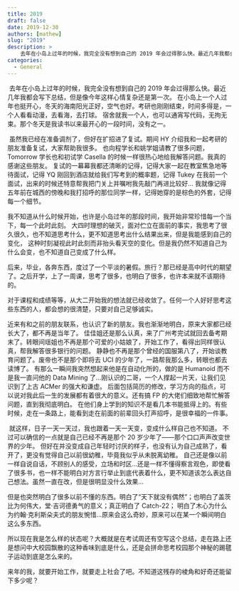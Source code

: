 ```yaml
---
title: 2019
draft: false
date: 2019-12-30
authors: [mathew]
slug: "2019"
description: >
    去年在小岛上过年的时候，我完全没有想到自己的 2019 年会过得那么快。最近几年我都会写下总结，但是像今年这样心情复杂还是第一次。
categories:
  - General
---
```



​	去年在小岛上过年的时候，我完全没有想到自己的 2019 年会过得那么快。最近几年我都会写下总结，但是像今年这样心情复杂还是第一次。
 	在小岛上一个人过年也挺开心，冬天的海南阳光正好，空气也好。考研也刚刚结束，时间多得是，一个人看看动漫，去看海，去打球。
 	宿舍就我一个人，也可以通宵写代码，无拘无束。那个冬天是我读书以来最开心的一段时间，没有之一。

<!-- more -->


​	虽然我已经在准备调剂了，但好在扩招进了复试。期间 HY 介绍我和一起考研的朋友准备复试，大家帮助我很多。
    也向程学长和姚学姐请教了很多问题，Tomorrow 学长也和初试学 Casella 的时候一样很热心地给我解答问题。我真的感谢这些朋友。
    复试的一幕幕我都还清晰的记得，记得大家一起在教室焦急地等待面试，记得 YQ 刚回到酒店就给我们写考到的概率题，记得 Tukey 在我前一个面试，出来的时候还特意帮我把门关上并嘱咐我先敲门再进比较好...
    我就像记得五年前在城西的傍晚和我打招呼的那位同学一样，记得她穿的是棕色的外套，记得每一个细节。

​	我不知道从什么时候开始，也许是小岛过年的那段时间，我开始非常珍惜每一个当下，每一个此时此刻。
    大四时理想的破灭，面对伫立在面前的事实，我思考了很久很久，也不知道思考什么，更不知道思考出什么结果出来，但是我能感到自己的变化，
    这种时刻凝视此时此刻而非抬头看天空的变化。但是我仍然不知道自己为什么会变，也不知道自己变成了什么样。

​	后来，毕业，各奔东西，度过了一个平淡的暑假。旅行？那已经是高中时代的期望了。之后开学，上了一周课，思考了很多，也明白了很多，也许本来就不该期待的。

​	对于课程和成绩等等，从大二开始我的想法就已经收敛了。任何一个人好好思考这些东西的人，都会想的很清楚，只要对自己足够诚实。

​	近来有和之前的朋友联系，也认识了新的朋友。我也渐渐地明白，原来大家都已经长大了，都不再是当年了。
    佳佳姐还是那么认真，来了广州考完试就回去备考期末了。转眼间瑶姐也不再是那个可爱的小姑娘了，开始工作了，看得出同样很认真，帮我解答很多银行的问题。
    静静也不再是那个曾经的国服第八了，开始谈教育问题了。废帝也不是那个即将去 UCI 的少年了，一路帮我那么多，转眼也都去读博了。
    有那么一瞬间我突然想起来他是在自动化所的，做的是 Humanoid 而不是我一直问他的 Data Mining 了...刚认识的二哥，一个人撑起一片天，让我们见识到了上古 ACMer 的强大和谦虚。
    后面包括简历的修改，学习方向的指点，可以说对我此后一生的发展都有着很大的意义。还有搞 FP 的大佬们细致地帮忙解答问题，直到我彻底明白。
    在他们身上学到的知识不是看几本书能抵得上的。有些时候，走在一条路上，能看到走在前面的前辈回头打声招呼，是很幸福的一件事。

​	就这样，日子一天一天过，我也跟着一天一天变，变成什么样自己也不知道。
    不过可以确信的一点就是自己已经不再是那个 20 岁少年了——那个口口声声改变世界的少年。
    但好在并没变成自己年轻时讨厌的样子，也没有认为自己成熟了，看开了，更没有觉得自己以前很幼稚，毕竟我似乎从未脱离幼稚。
    自己还是像以前一样自说自话，不顾别人的感受，立场和时区...还是一样不懂得察言观色，即使看了很多书，也一样不能明白对方言行举止到底代表着什么，更不知道该怎么表达自己想法。虽然一直在改，但是很明显没什么效果...

​	但是也突然明白了很多以前不懂的东西。明白了“天下就没有偶然”；也明白了盖茨比为何伟大，堂·吉诃德勇气的意义；真正明白了 Catch-22；
    明白了木心为什么为约翰·克利斯朵夫式的朋友惋惜...原来会这么奇妙，原来可以在某一个瞬间明白这么多东西。

​	所以现在我是怎么样的状态呢？大概就是在考试周还有空写这个总结，走在路上还是想问中大校园飘散的这种香味到底是什么，还是会拼命思考校园那个神秘的踢毽子运动到底是怎么来的。

​	来年的我，就要开始工作，就要走上社会了吧。不知道这残存的棱角和好奇还能留下多少呢？

